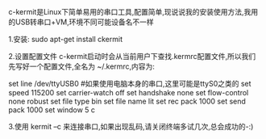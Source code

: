 c-kermit是Linux下简单易用的串口工具,配置简单,现说说我的安装使用方法,我用的USB转串口+VM,环境不同可能设备名不一样

1.安装: sudo apt-get install ckermit

2.设置配置文件 c-kermit启动时会从当前用户下查找.kermrc配置文件,所以我们先写好一个配置文件,全名为 ~/.kermrc,内容为:

set line /dev/ttyUSB0  #如果使用电脑本身的串口,这里可能是ttyS0之类的
set speed 115200
set carrier-watch off
set handshake none
set flow-control none
robust
set file type bin
set file name lit
set rec pack 1000
set send pack 1000
set window 5
c

3.使用 kermit –c 来连接串口,如果出现乱码,请关闭终端多试几次,总会成功的-:)
